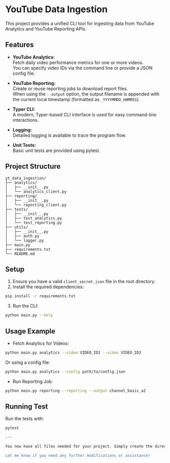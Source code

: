 # YouTube Data Ingestion

This project provides a unified CLI tool for ingesting data from YouTube Analytics and YouTube Reporting APIs.

## Features

- **YouTube Analytics:**  
  Fetch daily video performance metrics for one or more videos.  
  You can specify video IDs via the command line or provide a JSON config file.

- **YouTube Reporting:**  
  Create or reuse reporting jobs to download report files.  
  When using the `--output` option, the output filename is appended with the current local timestamp (formatted as `_YYYYMMDD_HHMMSS`).

- **Typer CLI:**  
  A modern, Typer-based CLI interface is used for easy command-line interactions.

- **Logging:**  
  Detailed logging is available to trace the program flow.

- **Unit Tests:**  
  Basic unit tests are provided using pytest.

## Project Structure

```
yt_data_ingestion/
├── analytics/
│   ├── __init__.py
│   └── analytics_client.py
├── reporting/
│   ├── __init__.py
│   └── reporting_client.py
├── tests/
│   ├── __init__.py
│   ├── test_analytics.py
│   └── test_reporting.py
├── utils/
│   ├── __init__.py
│   ├── auth.py
│   └── logger.py
├── main.py
├── requirements.txt
└── README.md
```

## Setup

1. Ensure you have a valid `client_secret.json` file in the root directory.
2. Install the required dependencies:
  ```bash
  pip install -r requirements.txt
  ```
3. Run the CLI:
  ```bash
  python main.py --help
  ```

## Usage Example
- Fetch Analytics for Videos:

```bash
python main.py analytics --video VIDEO_ID1 --video VIDEO_ID2
```
Or using a config file:
```bash
python main.py analytics --config path/to/config.json
```
- Run Reporting Job:
```bash
python main.py reporting --reporting --output channel_basic_a2
```

## Running Test
Run the tests with:
```bash
pytest

---

You now have all files needed for your project. Simply create the directory structure, add each file with the content provided, and you'll be ready to run the application and tests.

Let me know if you need any further modifications or assistance!